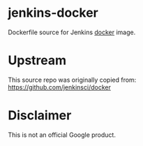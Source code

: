 jenkins-docker
============

Dockerfile source for Jenkins [docker](https://docker.io) image.

# Upstream
This source repo was originally copied from:
https://github.com/jenkinsci/docker

# Disclaimer
This is not an official Google product.
